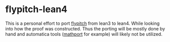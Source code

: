 flypitch-lean4
==============================

This is a personal effort to port [flypitch](https://github.com/flypitch/flypitch) from lean3 to lean4. While looking into how the proof was constructed.
Thus the porting will be mostly done by hand and automatica tools ([mathport](https://github.com/leanprover-community/mathport) for example) will likely not 
be utilized.
